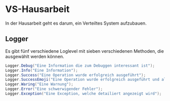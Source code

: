 # VS-Hausarbeit
In der Hausarbeit geht es darum, ein Verteiltes System aufzubauen.
## Logger
Es gibt fünf verschiedene Loglevel mit sieben verschiedenen Methoden, die ausgewählt werden können.

```c#
Logger.Debug("Eine Information die zum Debuggen interessant ist");
Logger.Info("Eine Information");
Logger.Success("Eine Operation wurde erfolgreich ausgeführt");
Logger.SuccessEmoji("Eine Operation wurde erfolgreich ausgeführt und als belohnung gibt es nmoch ein Emoji");
Logger.Waring("Eine Warnung");
Logger.Error("Eine schwerwigender Fehler");
Logger.Exception("Eine Exception, welche detailiert angezeigt wird");
```
